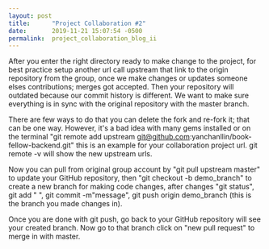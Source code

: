 ```yaml
---
layout: post
title:      "Project Collaboration #2"
date:       2019-11-21 15:07:54 -0500
permalink:  project_collaboration_blog_ii
---
```



After you enter the right directory ready to make change to the project, for best practice setup another url call upstream that link to the origin repository from the group, once we make changes or updates someone elses contributions; merges got accepted. Then your repository will outdated because our commit history is different. We want to make sure everything is in sync with the original repository with the master branch. 

There are few ways to do that you can delete the fork and re-fork it; that can be one way. However, it's a bad idea with many gems installed or on the terminal "git remote add upstream git@github.com:yanchanllin/book-fellow-backend.git" this is an example for your collaboration project url. git remote -v will show the new upstream urls. 

Now you can pull from original group account by "git pull upstream master" to update your GitHub repository, then "git checkout -b demo_branch" to create a new branch for making code changes, after changes "git status", git add "  ", git commit -m"message", git push origin demo_branch (this is the branch you made changes in). 

Once you are done with git push, go back to your GitHub repository will see your created branch. Now go to that branch click on "new pull request" to merge in with master.

